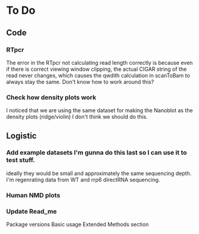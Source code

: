 # To Do

## Code

### RTpcr
The error in the RTpcr not calculating read length correctly is because even if there is correct viewing window clipping, the actual CIGAR string of the read never changes, which causes the qwdith calculation in scanToBam to always stay the same. Don't know how to work around this?

### Check how density plots work
I noticed that we are using the same dataset for making the Nanoblot as the density plots (ridge/violin) I don't think we should do this.

## Logistic

### Add example datasets I'm gunna do this last so I can use it to test stuff.
ideally they would be small and approximately the same sequencing depth.
I'm regenrating data from WT and rrp6 directRNA sequencing. 

### Human NMD plots

### Update Read_me
Package versions
Basic usage 
Extended Methods section
